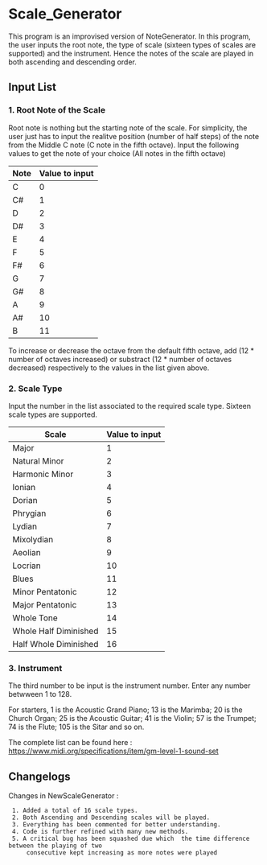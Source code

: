 # Scale_Generator

This program is an improvised version of NoteGenerator. 
In this program, the user inputs the root note, the type of scale (sixteen types of scales are supported) and the instrument.
Hence the notes of the scale are played in both ascending and descending order.
## Input List

### 1. Root Note of the Scale

Root note is nothing but the starting note of the scale.
For simplicity, the user just has to input the realitve position (number of half steps) 
of the note from the Middle C note (C note in the fifth octave).
Input the following values to get the note of your choice (All notes in the fifth octave)

Note         | Value to input
------------ | -------------
C | 0
C# | 1
D | 2
D# | 3
E | 4
F | 5
F# | 6
G | 7
G# | 8
A | 9
A# | 10
B | 11



To increase or decrease the octave from the default fifth octave, add (12 * number of octaves increased) 
or substract (12 * number of octaves decreased) respectively to the values in the list given above.

### 2. Scale Type

Input the number in the list associated to the required scale type. Sixteen scale types are supported.

Scale        | Value to input
------------ | -------------
Major| 1
Natural Minor | 2
Harmonic Minor|3
Ionian|4
Dorian|5
Phrygian|6
Lydian|7
Mixolydian|8
Aeolian|9
Locrian|10
Blues|11
Minor Pentatonic|12
Major Pentatonic|13
Whole Tone|14
Whole Half Diminished|15
Half Whole Diminished|16

### 3. Instrument
The third number to be input is the instrument number. Enter any number betwween 1 to 128. 


For starters, 1 is the Acoustic Grand Piano; 13 is the Marimba;  20 is the Church Organ; 25 is the Acoustic Guitar; 41 is the Violin;
57 is the Trumpet; 74 is the Flute; 105 is the Sitar and so on.


The complete list can be found here : https://www.midi.org/specifications/item/gm-level-1-sound-set

## Changelogs
Changes in NewScaleGenerator :

     1. Added a total of 16 scale types.
     2. Both Ascending and Descending scales will be played.
     3. Everything has been commented for better understanding.
     4. Code is further refined with many new methods.
     5. A critical bug has been squashed due which  the time difference between the playing of two
         consecutive kept increasing as more notes were played        
